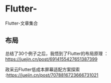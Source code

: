 # Flutter-
Flutter-文章集合



## 布局

总结了30个例子之后，我悟到了Flutter的布局原理 ：https://juejin.cn/post/6914155427651387399

政采云Flutter低成本屏幕适配方案探索 :https://juejin.cn/post/7078816723666731021
